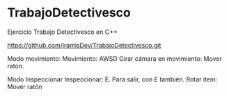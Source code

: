 # TrabajoDetectivesco
Ejercicio Trabajo Detectivesco en C++

https://github.com/jramisDev/TrabajoDetectivesco.git

Modo movimiento:
Movimiento: AWSD
Girar cámara en movimiento: Mover ratón.

Modo Inspeccionar
Inspeccionar:  E. Para salir, con E también.
Rotar item: Mover ratón